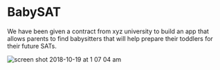 # BabySAT
We have been given a contract from xyz university to build an app that allows parents to find babysitters that will help prepare their toddlers for their future SATs. 

![screen shot 2018-10-19 at 1 07 04 am](https://user-images.githubusercontent.com/26418542/47205718-90c28b00-d33b-11e8-9611-53752728f4e4.png)
